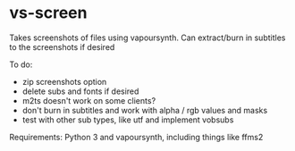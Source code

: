 # vs-screen
Takes screenshots of files using vapoursynth. Can extract/burn in subtitles to the screenshots if desired

To do:
- zip screenshots option
- delete subs and fonts if desired
- m2ts doesn't work on some clients?
- don't burn in subtitles and work with alpha / rgb values and masks
- test with other sub types, like utf and implement vobsubs

Requirements: Python 3 and vapoursynth, including things like ffms2
